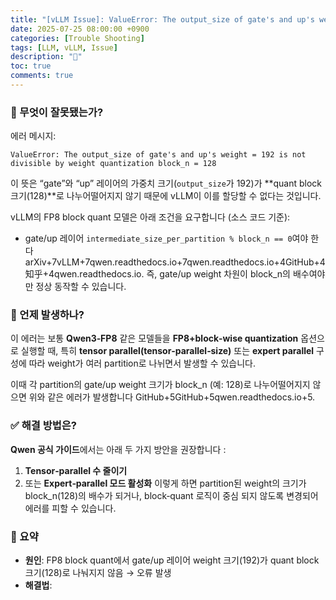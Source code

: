 ```yaml
---
title: "[vLLM Issue]: ValueError: The output_size of gate's and up's weight = 192 is not divisible by weight quantization block_n = 128"
date: 2025-07-25 08:00:00 +0900
categories: [Trouble Shooting]
tags: [LLM, vLLM, Issue]
description: "🍟"
toc: true
comments: true
---
```


### 🧩 무엇이 잘못됐는가?

에러 메시지: 

```plain text
ValueError: The output_size of gate's and up's weight = 192 is not divisible by weight quantization block_n = 128
```

이 뜻은 “gate”와 “up” 레이어의 가중치 크기(`output_size`가 192)가 **quant block 크기(128)**로 나누어떨어지지 않기 때문에 vLLM이 이를 할당할 수 없다는 것입니다.

vLLM의 FP8 block quant 모델은 아래 조건을 요구합니다 (소스 코드 기준):

- gate/up 레이어 `intermediate_size_per_partition % block_n == 0`여야 한다 arXiv+7vLLM+7qwen.readthedocs.io+7qwen.readthedocs.io+4GitHub+4知乎+4qwen.readthedocs.io.
즉, gate/up weight 차원이 block_n의 배수여야만 정상 동작할 수 있습니다.

### 🎯 언제 발생하나?

이 에러는 보통 **Qwen3‑FP8** 같은 모델들을 **FP8+block‑wise quantization** 옵션으로 실행할 때, 특히 **tensor parallel(tensor‑parallel‑size)** 또는 **expert parallel** 구성에 따라 weight가 여러 partition로 나뉘면서 발생할 수 있습니다.

이때 각 partition의 gate/up weight 크기가 block_n (예: 128)로 나누어떨어지지 않으면 위와 같은 에러가 발생합니다 GitHub+5GitHub+5qwen.readthedocs.io+5.

### ✅ 해결 방법은?

**Qwen 공식 가이드**에서는 아래 두 가지 방안을 권장합니다 :

1. **Tensor‑parallel 수 줄이기**
1. 또는 **Expert‑parallel 모드 활성화**
이렇게 하면 partition된 weight의 크기가 block_n(128)의 배수가 되거나, block‑quant 로직이 중심 되지 않도록 변경되어 에러를 피할 수 있습니다.

### 📌 요약

- **원인**: FP8 block quant에서 gate/up 레이어 weight 크기(192)가 quant block 크기(128)로 나눠지지 않음 → 오류 발생
- **해결법**:

